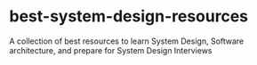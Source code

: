 # best-system-design-resources
A collection of best resources to learn System Design, Software architecture, and prepare for System Design Interviews
